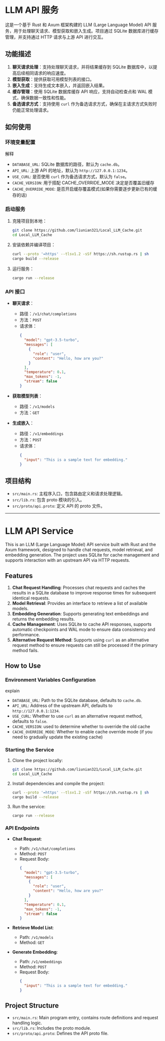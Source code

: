 # LLM API 服务

这是一个基于 Rust 和 Axum 框架构建的 LLM (Large Language Model) API 服务，用于处理聊天请求、模型获取和嵌入生成。项目通过 SQLite 数据库进行缓存管理，并支持通过 HTTP 请求与上游 API 进行交互。

## 功能描述

1. **聊天请求处理**：支持处理聊天请求，并将结果缓存到 SQLite 数据库中，以提高后续相同请求的响应速度。
2. **模型获取**：提供获取可用模型列表的接口。
3. **嵌入生成**：支持生成文本嵌入，并返回嵌入结果。
4. **缓存管理**：使用 SQLite 数据库缓存 API 响应，支持自动检查点和 WAL 模式，确保数据一致性和性能。
5. **备选请求方式**：支持使用 `curl` 作为备选请求方式，确保在主请求方式失败时仍能正常处理请求。

## 如何使用

### 环境变量配置

解释

- `DATABASE_URL`: SQLite 数据库的路径，默认为 `cache.db`。
- `API_URL`: 上游 API 的地址，默认为 `http://127.0.0.1:1234`。
- `USE_CURL`: 是否使用 `curl` 作为备选请求方式，默认为 `false`。
- `CACHE_VERSION`: 用于搭配 CACHE_OVERRIDE_MODE 决定是否覆盖旧缓存
- `CACHE_OVERRIDE_MODE`: 是否开启缓存覆盖模式(如果你需要逐步更新已有的缓存的话)

### 启动服务

1. 克隆项目到本地：
   ```bash
   git clone https://github.com/liunian321/Local_LLM_Cache.git
   cd Local_LLM_Cache
   ```

2. 安装依赖并编译项目：
   ```bash
   curl --proto '=https' --tlsv1.2 -sSf https://sh.rustup.rs | sh
   cargo build --release
   ```

3. 运行服务：
   ```bash
   cargo run --release
   ```

### API 接口

- **聊天请求**：
  - 路径：`/v1/chat/completions`
  - 方法：`POST`
  - 请求体：
    ```json
    {
      "model": "gpt-3.5-turbo",
      "messages": [
        {
          "role": "user",
          "content": "Hello, how are you?"
        }
      ],
      "temperature": 0.1,
      "max_tokens": -1,
      "stream": false
    }
    ```

- **获取模型列表**：
  - 路径：`/v1/models`
  - 方法：`GET`

- **生成嵌入**：
  - 路径：`/v1/embeddings`
  - 方法：`POST`
  - 请求体：
    ```json
    {
      "input": "This is a sample text for embedding."
    }
    ```

## 项目结构

- `src/main.rs`: 主程序入口，包含路由定义和请求处理逻辑。
- `src/lib.rs`: 包含 proto 模块的引入。
- `src/proto/api.proto`: 定义 API 的 proto 文件。

---

# LLM API Service

This is an LLM (Large Language Model) API service built with Rust and the Axum framework, designed to handle chat requests, model retrieval, and embedding generation. The project uses SQLite for cache management and supports interaction with an upstream API via HTTP requests.

## Features

1. **Chat Request Handling**: Processes chat requests and caches the results in a SQLite database to improve response times for subsequent identical requests.
2. **Model Retrieval**: Provides an interface to retrieve a list of available models.
3. **Embedding Generation**: Supports generating text embeddings and returns the embedding results.
4. **Cache Management**: Uses SQLite to cache API responses, supports automatic checkpoints and WAL mode to ensure data consistency and performance.
5. **Alternative Request Method**: Supports using `curl` as an alternative request method to ensure requests can still be processed if the primary method fails.

## How to Use

### Environment Variables Configuration

explain

- `DATABASE_URL`: Path to the SQLite database, defaults to `cache.db`.
- `API_URL`: Address of the upstream API, defaults to `http://127.0.0.1:1234`.
- `USE_CURL`: Whether to use `curl` as an alternative request method, defaults to `false`.
- `CACHE_VERSION`: used to determine whether to override the old cache
- `CACHE_OVERRIDE_MODE`: Whether to enable cache override mode (if you need to gradually update the existing cache)

### Starting the Service

1. Clone the project locally:
   ```bash
   git clone https://github.com/liunian321/Local_LLM_Cache.git
   cd Local_LLM_Cache
   ```

2. Install dependencies and compile the project:
   ```bash
   curl --proto '=https' --tlsv1.2 -sSf https://sh.rustup.rs | sh
   cargo build --release
   ```

3. Run the service:
   ```bash
   cargo run --release
   ```

### API Endpoints

- **Chat Request**:
  - Path: `/v1/chat/completions`
  - Method: `POST`
  - Request Body:
    ```json
    {
      "model": "gpt-3.5-turbo",
      "messages": [
        {
          "role": "user",
          "content": "Hello, how are you?"
        }
      ],
      "temperature": 0.1,
      "max_tokens": -1,
      "stream": false
    }
    ```

- **Retrieve Model List**:
  - Path: `/v1/models`
  - Method: `GET`

- **Generate Embedding**:
  - Path: `/v1/embeddings`
  - Method: `POST`
  - Request Body:
    ```json
    {
      "input": "This is a sample text for embedding."
    }
    ```

## Project Structure

- `src/main.rs`: Main program entry, contains route definitions and request handling logic.
- `src/lib.rs`: Includes the proto module.
- `src/proto/api.proto`: Defines the API proto file.
